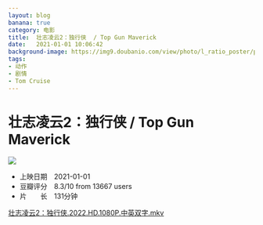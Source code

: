 ```yaml
---
layout: blog
banana: true
category: 电影
title:  壮志凌云2：独行侠  / Top Gun Maverick
date:   2021-01-01 10:06:42
background-image: https://img9.doubanio.com/view/photo/l_ratio_poster/public/p2871776456.jpg
tags:
- 动作
- 剧情
- Tom Cruise
---
```


# 壮志凌云2：独行侠  / Top Gun Maverick

![](https://img9.doubanio.com/view/photo/l_ratio_poster/public/p2871776456.jpg)

- 上映日期　2021-01-01
- 豆瓣评分　8.3/10 from 13667 users
- 片　　长　131分钟

[壮志凌云2：独行侠.2022.HD.1080P.中英双字.mkv](https://mypikpak.com/s/VNBNXi6LnDegr6ESJ4MytmS7o1)

